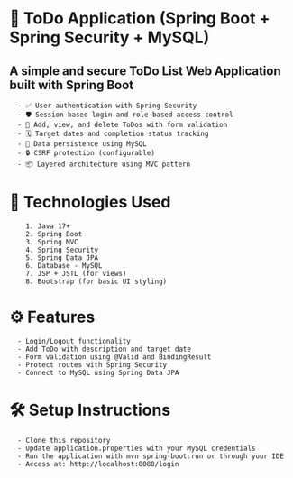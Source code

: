 # 📝 ToDo Application (Spring Boot + Spring Security + MySQL)

## A simple and secure ToDo List Web Application built with Spring Boot
      - ✅ User authentication with Spring Security
      - 🛡️ Session-based login and role-based access control
      - 📄 Add, view, and delete ToDos with form validation
      - 🗓️ Target dates and completion status tracking
      - 💾 Data persistence using MySQL
      - 🔒 CSRF protection (configurable)
      - 📦 Layered architecture using MVC pattern

# 📌 Technologies Used
        1. Java 17+
        2. Spring Boot
        3. Spring MVC
        4. Spring Security
        5. Spring Data JPA
        6. Database - MySQL
        7. JSP + JSTL (for views)
        8. Bootstrap (for basic UI styling)

# ⚙️ Features
      - Login/Logout functionality
      - Add ToDo with description and target date
      - Form validation using @Valid and BindingResult
      - Protect routes with Spring Security
      - Connect to MySQL using Spring Data JPA

# 🛠️ Setup Instructions
      - Clone this repository
      - Update application.properties with your MySQL credentials
      - Run the application with mvn spring-boot:run or through your IDE
      - Access at: http://localhost:8080/login

